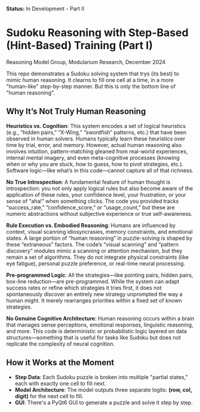 **Status:** In Development - Part II

# Sudoku Reasoning with Step-Based (Hint-Based) Training (Part I)

Reasoning Model Group, Modularium Research, December 2024

This repo demonstrates a Sudoku solving system that trys (its best) to mimic human reasoning. It clearns to fill one cell at a time,
in a more "human-like" step-by-step manner. But this is only the bottom line of "human reasoning".

## Why It’s Not Truly Human Reasoning

**Heuristics vs. Cognition**: This system encodes a set of logical heuristics (e.g., “hidden pairs,” “X-Wing,” “swordfish” patterns, etc.) that have been observed in human solvers. Humans typically learn these heuristics over time by trial, error, and memory. However, actual human reasoning also involves intuition, pattern-matching gleaned from real-world experiences, internal mental imagery, and even meta-cognitive processes (knowing when or why you are stuck, how to guess, how to pivot strategies, etc.). Software logic—like what’s in this code—cannot capture all of that richness.

**No True Introspection**: A fundamental feature of human thought is introspection: you not only apply logical rules but also become aware of the application of these rules, your confidence level, your frustration, or your sense of “aha!” when something clicks. The code you provided tracks “success_rate,” “confidence_score,” or “usage_count,” but these are numeric abstractions without subjective experience or true self-awareness.

**Rule Execution vs. Embodied Reasoning**: Humans are influenced by context, visual scanning idiosyncrasies, memory constraints, and emotional states. A large portion of “human reasoning” in puzzle-solving is shaped by these “extraneous” factors. The code’s “visual scanning” and “pattern discovery” modules mimic a scanning or attention mechanism, but they remain a set of algorithms. They do not integrate physical constraints (like eye fatigue), personal puzzle preference, or real-time neural processing.

**Pre-programmed Logic**: All the strategies—like pointing pairs, hidden pairs, box-line reduction—are pre-programmed. While the system can adapt success rates or refine which strategies it tries first, it does not spontaneously discover an entirely new strategy unprompted the way a human might. It merely rearranges priorities within a fixed set of known strategies.

**No Genuine Cognitive Architecture**: Human reasoning occurs within a brain that manages sense perceptions, emotional responses, linguistic reasoning, and more. This code is deterministic or probabilistic logic layered on data structures—something that is useful for tasks like Sudoku but does not replicate the complexity of neural cognition.

## How it Works at the Moment

- **Step Data**: Each Sudoku puzzle is broken into multiple "partial states," each with 
  exactly one cell to fill next.
- **Model Architecture**: The model outputs three separate logits: 
  **(row, col, digit)** for the next cell to fill.
- **GUI**: There's a PyQt6 GUI to generate a puzzle and solve it step by step.